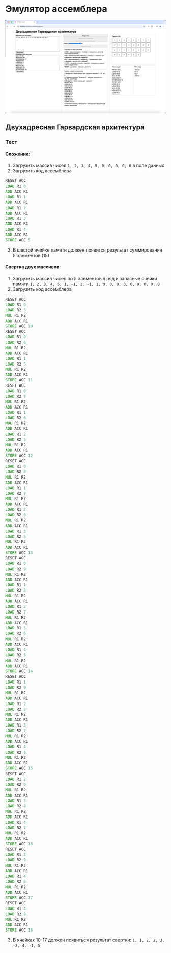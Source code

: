 # Эмулятор ассемблера

![screenshot1.jpg](screenshots/screenshot1.jpg)

## Двухадресная Гарвардская архитектура

### Тест

#### Сложение:

1) Загрузить массив чисел `1, 2, 3, 4, 5, 0, 0, 0, 0, 0` в поле данных
2) Загрузить код ассемблера
```asm
RESET ACC
LOAD R1 0
ADD ACC R1
LOAD R1 1
ADD ACC R1
LOAD R1 2
ADD ACC R1
LOAD R1 3
ADD ACC R1
LOAD R1 4
ADD ACC R1
STORE ACC 5
```
3) В шестой ячейке памяти должен появится результат суммирования 5 элементов (15)

#### Свертка двух массивов:

1) Загрузить массив чисел по 5 элементов в ряд и запасные ячейки памяти `1, 2, 3, 4, 5, 1, -1, 1, -1, 1, 0, 0, 0, 0, 0, 0, 0, 0, 0`
2) Загрузить код ассемблера
```asm
RESET ACC
LOAD R1 0
LOAD R2 5
MUL R1 R2
ADD ACC R1
STORE ACC 10
RESET ACC
LOAD R1 0
LOAD R2 6
MUL R1 R2
ADD ACC R1
LOAD R1 1
LOAD R2 5
MUL R1 R2
ADD ACC R1
STORE ACC 11
RESET ACC
LOAD R1 0
LOAD R2 7
MUL R1 R2
ADD ACC R1
LOAD R1 1
LOAD R2 6
MUL R1 R2
ADD ACC R1
LOAD R1 2
LOAD R2 5
MUL R1 R2
ADD ACC R1
STORE ACC 12
RESET ACC
LOAD R1 0
LOAD R2 8
MUL R1 R2
ADD ACC R1
LOAD R1 1
LOAD R2 7
MUL R1 R2
ADD ACC R1
LOAD R1 2
LOAD R2 6
MUL R1 R2
ADD ACC R1
LOAD R1 3
LOAD R2 5
MUL R1 R2
ADD ACC R1
STORE ACC 13
RESET ACC
LOAD R1 0
LOAD R2 9
MUL R1 R2
ADD ACC R1
LOAD R1 1
LOAD R2 8
MUL R1 R2
ADD ACC R1
LOAD R1 2
LOAD R2 7
MUL R1 R2
ADD ACC R1
LOAD R1 3
LOAD R2 6
MUL R1 R2
ADD ACC R1
LOAD R1 4
LOAD R2 5
MUL R1 R2
ADD ACC R1
STORE ACC 14
RESET ACC
LOAD R1 1
LOAD R2 9
MUL R1 R2
ADD ACC R1
LOAD R1 2
LOAD R2 8
MUL R1 R2
ADD ACC R1
LOAD R1 3
LOAD R2 7
MUL R1 R2
ADD ACC R1
LOAD R1 4
LOAD R2 6
MUL R1 R2
ADD ACC R1
STORE ACC 15
RESET ACC
LOAD R1 2
LOAD R2 9
MUL R1 R2
ADD ACC R1
LOAD R1 3
LOAD R2 8
MUL R1 R2
ADD ACC R1
LOAD R1 4
LOAD R2 7
MUL R1 R2
ADD ACC R1
STORE ACC 16
RESET ACC
LOAD R1 3
LOAD R2 9
MUL R1 R2
ADD ACC R1
LOAD R1 4
LOAD R2 8
MUL R1 R2
ADD ACC R1
STORE ACC 17
RESET ACC
LOAD R1 4
LOAD R2 9
MUL R1 R2
ADD ACC R1
STORE ACC 18
```
3) В ячейках 10-17 должен появиться результат свертки: `1, 1, 2, 2, 3, -2, 4, -1, 5`
